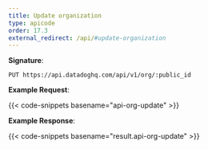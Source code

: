 ```yaml
---
title: Update organization
type: apicode
order: 17.3
external_redirect: /api/#update-organization
---
```


**Signature**:

`PUT https://api.datadoghq.com/api/v1/org/:public_id`

**Example Request**:

{{< code-snippets basename="api-org-update" >}}

**Example Response**:

{{< code-snippets basename="result.api-org-update" >}}

